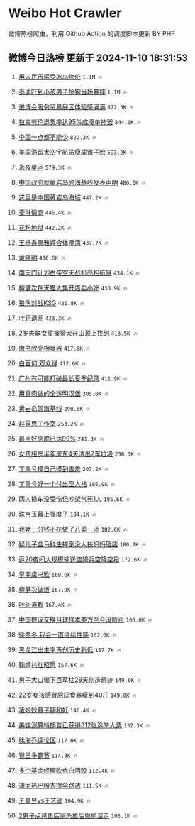 # Weibo Hot Crawler 



微博热榜爬虫，利用 Github Action 的调度脚本更新 BY PHP 


## 微博今日热榜 更新于 2024-11-10 18:31:53 
1. [用人民币感受冰岛物价](https://s.weibo.com/weibo?q=%E7%94%A8%E4%BA%BA%E6%B0%91%E5%B8%81%E6%84%9F%E5%8F%97%E5%86%B0%E5%B2%9B%E7%89%A9%E4%BB%B7&t=31&band_rank=1&Refer=top) `1.1M 🔥` 

1. [泰迪吓到小孩男子抢狗当场暴摔](https://s.weibo.com/weibo?q=%23%E6%B3%B0%E8%BF%AA%E5%90%93%E5%88%B0%E5%B0%8F%E5%AD%A9%E7%94%B7%E5%AD%90%E6%8A%A2%E7%8B%97%E5%BD%93%E5%9C%BA%E6%9A%B4%E6%91%94%23&t=31&band_rank=2&Refer=top) `1.1M 🔥` 

1. [进博会服务贸易展区体验感满满](https://s.weibo.com/weibo?q=%23%E8%BF%9B%E5%8D%9A%E4%BC%9A%E6%9C%8D%E5%8A%A1%E8%B4%B8%E6%98%93%E5%B1%95%E5%8C%BA%E4%BD%93%E9%AA%8C%E6%84%9F%E6%BB%A1%E6%BB%A1%23&t=31&band_rank=3&Refer=top) `877.3K 🔥` 

1. [拉夫劳伦退货率达95%成凑单神器](https://s.weibo.com/weibo?q=%23%E6%8B%89%E5%A4%AB%E5%8A%B3%E4%BC%A6%E9%80%80%E8%B4%A7%E7%8E%87%E8%BE%BE95%25%E6%88%90%E5%87%91%E5%8D%95%E7%A5%9E%E5%99%A8%23&t=31&band_rank=4&Refer=top) `844.1K 🔥` 

1. [中国一点都不能少](https://s.weibo.com/weibo?q=%23%E4%B8%AD%E5%9B%BD%E4%B8%80%E7%82%B9%E9%83%BD%E4%B8%8D%E8%83%BD%E5%B0%91%23&t=31&band_rank=5&Refer=top) `822.3K 🔥` 

1. [美国滞留太空宇航员瘦成锥子脸](https://s.weibo.com/weibo?q=%23%E7%BE%8E%E5%9B%BD%E6%BB%9E%E7%95%99%E5%A4%AA%E7%A9%BA%E5%AE%87%E8%88%AA%E5%91%98%E7%98%A6%E6%88%90%E9%94%A5%E5%AD%90%E8%84%B8%23&t=31&band_rank=6&Refer=top) `593.2K 🔥` 

1. [永夜星河](https://s.weibo.com/weibo?q=%E6%B0%B8%E5%A4%9C%E6%98%9F%E6%B2%B3&t=31&band_rank=7&Refer=top) `579.3K 🔥` 

1. [中国政府就黄岩岛领海基线发表声明](https://s.weibo.com/weibo?q=%23%E4%B8%AD%E5%9B%BD%E6%94%BF%E5%BA%9C%E5%B0%B1%E9%BB%84%E5%B2%A9%E5%B2%9B%E9%A2%86%E6%B5%B7%E5%9F%BA%E7%BA%BF%E5%8F%91%E8%A1%A8%E5%A3%B0%E6%98%8E%23&t=31&band_rank=8&Refer=top) `480.0K 🔥` 

1. [这里是中国黄岩岛海域](https://s.weibo.com/weibo?q=%23%E8%BF%99%E9%87%8C%E6%98%AF%E4%B8%AD%E5%9B%BD%E9%BB%84%E5%B2%A9%E5%B2%9B%E6%B5%B7%E5%9F%9F%23&t=31&band_rank=9&Refer=top) `447.2K 🔥` 

1. [麦琳情商](https://s.weibo.com/weibo?q=%E9%BA%A6%E7%90%B3%E6%83%85%E5%95%86&t=31&band_rank=10&Refer=top) `446.4K 🔥` 

1. [花粉地狱](https://s.weibo.com/weibo?q=%E8%8A%B1%E7%B2%89%E5%9C%B0%E7%8B%B1&t=31&band_rank=11&Refer=top) `442.2K 🔥` 

1. [王栎鑫吴雅婷合体澄清](https://s.weibo.com/weibo?q=%23%E7%8E%8B%E6%A0%8E%E9%91%AB%E5%90%B4%E9%9B%85%E5%A9%B7%E5%90%88%E4%BD%93%E6%BE%84%E6%B8%85%23&t=31&band_rank=12&Refer=top) `437.7K 🔥` 

1. [黄晓明](https://s.weibo.com/weibo?q=%E9%BB%84%E6%99%93%E6%98%8E&t=31&band_rank=13&Refer=top) `436.8K 🔥` 

1. [南天门计划白帝空天战机亮相航展](https://s.weibo.com/weibo?q=%23%E5%8D%97%E5%A4%A9%E9%97%A8%E8%AE%A1%E5%88%92%E7%99%BD%E5%B8%9D%E7%A9%BA%E5%A4%A9%E6%88%98%E6%9C%BA%E4%BA%AE%E7%9B%B8%E8%88%AA%E5%B1%95%23&t=31&band_rank=14&Refer=top) `434.1K 🔥` 

1. [檀健次在天猫大集开店卖小吃](https://s.weibo.com/weibo?q=%23%E6%AA%80%E5%81%A5%E6%AC%A1%E5%9C%A8%E5%A4%A9%E7%8C%AB%E5%A4%A7%E9%9B%86%E5%BC%80%E5%BA%97%E5%8D%96%E5%B0%8F%E5%90%83%23&t=31&band_rank=15&Refer=top) `430.9K 🔥` 

1. [狼队对战KSG](https://s.weibo.com/weibo?q=%23%E7%8B%BC%E9%98%9F%E5%AF%B9%E6%88%98KSG%23&t=31&band_rank=16&Refer=top) `426.8K 🔥` 

1. [叶珂退网](https://s.weibo.com/weibo?q=%23%E5%8F%B6%E7%8F%82%E9%80%80%E7%BD%91%23&t=31&band_rank=17&Refer=top) `423.3K 🔥` 

1. [2岁失联女童被警犬在山顶上找到](https://s.weibo.com/weibo?q=%232%E5%B2%81%E5%A4%B1%E8%81%94%E5%A5%B3%E7%AB%A5%E8%A2%AB%E8%AD%A6%E7%8A%AC%E5%9C%A8%E5%B1%B1%E9%A1%B6%E4%B8%8A%E6%89%BE%E5%88%B0%23&t=31&band_rank=18&Refer=top) `418.5K 🔥` 

1. [虞书欣亮相曼谷](https://s.weibo.com/weibo?q=%23%E8%99%9E%E4%B9%A6%E6%AC%A3%E4%BA%AE%E7%9B%B8%E6%9B%BC%E8%B0%B7%23&t=31&band_rank=19&Refer=top) `417.9K 🔥` 

1. [白百何 观众缘](https://s.weibo.com/weibo?q=%E7%99%BD%E7%99%BE%E4%BD%95%20%E8%A7%82%E4%BC%97%E7%BC%98&t=31&band_rank=20&Refer=top) `412.6K 🔥` 

1. [广州有可能打破最长夏季纪录](https://s.weibo.com/weibo?q=%23%E5%B9%BF%E5%B7%9E%E6%9C%89%E5%8F%AF%E8%83%BD%E6%89%93%E7%A0%B4%E6%9C%80%E9%95%BF%E5%A4%8F%E5%AD%A3%E7%BA%AA%E5%BD%95%23&t=31&band_rank=21&Refer=top) `411.9K 🔥` 

1. [用真肉做的全透明汉堡](https://s.weibo.com/weibo?q=%E7%94%A8%E7%9C%9F%E8%82%89%E5%81%9A%E7%9A%84%E5%85%A8%E9%80%8F%E6%98%8E%E6%B1%89%E5%A0%A1&t=31&band_rank=22&Refer=top) `305.0K 🔥` 

1. [黄岩岛领海基线](https://s.weibo.com/weibo?q=%23%E9%BB%84%E5%B2%A9%E5%B2%9B%E9%A2%86%E6%B5%B7%E5%9F%BA%E7%BA%BF%23&t=31&band_rank=23&Refer=top) `290.5K 🔥` 

1. [赵露思工作室](https://s.weibo.com/weibo?q=%E8%B5%B5%E9%9C%B2%E6%80%9D%E5%B7%A5%E4%BD%9C%E5%AE%A4&t=31&band_rank=24&Refer=top) `253.2K 🔥` 

1. [慕声好感度已达99%](https://s.weibo.com/weibo?q=%23%E6%85%95%E5%A3%B0%E5%A5%BD%E6%84%9F%E5%BA%A6%E5%B7%B2%E8%BE%BE99%25%23&t=31&band_rank=25&Refer=top) `241.3K 🔥` 

1. [女孩租房半年房东4天清出7车垃圾](https://s.weibo.com/weibo?q=%23%E5%A5%B3%E5%AD%A9%E7%A7%9F%E6%88%BF%E5%8D%8A%E5%B9%B4%E6%88%BF%E4%B8%9C4%E5%A4%A9%E6%B8%85%E5%87%BA7%E8%BD%A6%E5%9E%83%E5%9C%BE%23&t=31&band_rank=26&Refer=top) `236.3K 🔥` 

1. [丁禹兮摸自己摸到害羞](https://s.weibo.com/weibo?q=%E4%B8%81%E7%A6%B9%E5%85%AE%E6%91%B8%E8%87%AA%E5%B7%B1%E6%91%B8%E5%88%B0%E5%AE%B3%E7%BE%9E&t=31&band_rank=27&Refer=top) `207.2K 🔥` 

1. [丁禹兮好一个付出型人格](https://s.weibo.com/weibo?q=%E4%B8%81%E7%A6%B9%E5%85%AE%E5%A5%BD%E4%B8%80%E4%B8%AA%E4%BB%98%E5%87%BA%E5%9E%8B%E4%BA%BA%E6%A0%BC&t=31&band_rank=28&Refer=top) `185.9K 🔥` 

1. [两人撞车没受伤但吵架气死1人](https://s.weibo.com/weibo?q=%23%E4%B8%A4%E4%BA%BA%E6%92%9E%E8%BD%A6%E6%B2%A1%E5%8F%97%E4%BC%A4%E4%BD%86%E5%90%B5%E6%9E%B6%E6%B0%94%E6%AD%BB1%E4%BA%BA%23&t=31&band_rank=29&Refer=top) `185.6K 🔥` 

1. [珠帘玉幕上强度了](https://s.weibo.com/weibo?q=%E7%8F%A0%E5%B8%98%E7%8E%89%E5%B9%95%E4%B8%8A%E5%BC%BA%E5%BA%A6%E4%BA%86&t=31&band_rank=30&Refer=top) `184.1K 🔥` 

1. [我姥一分钱不花做了八菜一汤](https://s.weibo.com/weibo?q=%E6%88%91%E5%A7%A5%E4%B8%80%E5%88%86%E9%92%B1%E4%B8%8D%E8%8A%B1%E5%81%9A%E4%BA%86%E5%85%AB%E8%8F%9C%E4%B8%80%E6%B1%A4&t=31&band_rank=31&Refer=top) `182.6K 🔥` 

1. [疑儿子盒马鲜生摔倒没人扶妈妈砸店](https://s.weibo.com/weibo?q=%23%E7%96%91%E5%84%BF%E5%AD%90%E7%9B%92%E9%A9%AC%E9%B2%9C%E7%94%9F%E6%91%94%E5%80%92%E6%B2%A1%E4%BA%BA%E6%89%B6%E5%A6%88%E5%A6%88%E7%A0%B8%E5%BA%97%23&t=31&band_rank=32&Refer=top) `180.7K 🔥` 

1. [运20夜间大规模输送空降兵空降空投](https://s.weibo.com/weibo?q=%23%E8%BF%9020%E5%A4%9C%E9%97%B4%E5%A4%A7%E8%A7%84%E6%A8%A1%E8%BE%93%E9%80%81%E7%A9%BA%E9%99%8D%E5%85%B5%E7%A9%BA%E9%99%8D%E7%A9%BA%E6%8A%95%23&t=31&band_rank=33&Refer=top) `172.6K 🔥` 

1. [早期虞书欣](https://s.weibo.com/weibo?q=%E6%97%A9%E6%9C%9F%E8%99%9E%E4%B9%A6%E6%AC%A3&t=31&band_rank=34&Refer=top) `169.6K 🔥` 

1. [檀健次做饭](https://s.weibo.com/weibo?q=%E6%AA%80%E5%81%A5%E6%AC%A1%E5%81%9A%E9%A5%AD&t=31&band_rank=35&Refer=top) `167.9K 🔥` 

1. [叶珂道歉](https://s.weibo.com/weibo?q=%23%E5%8F%B6%E7%8F%82%E9%81%93%E6%AD%89%23&t=31&band_rank=36&Refer=top) `167.4K 🔥` 

1. [中国提议交换月球样本美方至今没吭声](https://s.weibo.com/weibo?q=%23%E4%B8%AD%E5%9B%BD%E6%8F%90%E8%AE%AE%E4%BA%A4%E6%8D%A2%E6%9C%88%E7%90%83%E6%A0%B7%E6%9C%AC%E7%BE%8E%E6%96%B9%E8%87%B3%E4%BB%8A%E6%B2%A1%E5%90%AD%E5%A3%B0%23&t=31&band_rank=37&Refer=top) `165.0K 🔥` 

1. [徐冬冬 我会一直继续性感](https://s.weibo.com/weibo?q=%E5%BE%90%E5%86%AC%E5%86%AC%20%E6%88%91%E4%BC%9A%E4%B8%80%E7%9B%B4%E7%BB%A7%E7%BB%AD%E6%80%A7%E6%84%9F&t=31&band_rank=38&Refer=top) `162.0K 🔥` 

1. [黑龙江出生率再创历史新低](https://s.weibo.com/weibo?q=%23%E9%BB%91%E9%BE%99%E6%B1%9F%E5%87%BA%E7%94%9F%E7%8E%87%E5%86%8D%E5%88%9B%E5%8E%86%E5%8F%B2%E6%96%B0%E4%BD%8E%23&t=31&band_rank=39&Refer=top) `157.7K 🔥` 

1. [鞠婧祎红昭愿](https://s.weibo.com/weibo?q=%E9%9E%A0%E5%A9%A7%E7%A5%8E%E7%BA%A2%E6%98%AD%E6%84%BF&t=31&band_rank=40&Refer=top) `157.6K 🔥` 

1. [男子大口喝下百草枯28天创造奇迹](https://s.weibo.com/weibo?q=%23%E7%94%B7%E5%AD%90%E5%A4%A7%E5%8F%A3%E5%96%9D%E4%B8%8B%E7%99%BE%E8%8D%89%E6%9E%AF28%E5%A4%A9%E5%88%9B%E9%80%A0%E5%A5%87%E8%BF%B9%23&t=31&band_rank=41&Refer=top) `149.6K 🔥` 

1. [22岁女孩感冒后厌食暴瘦到40斤](https://s.weibo.com/weibo?q=%2322%E5%B2%81%E5%A5%B3%E5%AD%A9%E6%84%9F%E5%86%92%E5%90%8E%E5%8E%8C%E9%A3%9F%E6%9A%B4%E7%98%A6%E5%88%B040%E6%96%A4%23&t=31&band_rank=42&Refer=top) `149.0K 🔥` 

1. [凌妙妙慕子期和好](https://s.weibo.com/weibo?q=%23%E5%87%8C%E5%A6%99%E5%A6%99%E6%85%95%E5%AD%90%E6%9C%9F%E5%92%8C%E5%A5%BD%23&t=31&band_rank=43&Refer=top) `146.4K 🔥` 

1. [美媒测算特朗普已获得312张选举人票](https://s.weibo.com/weibo?q=%23%E7%BE%8E%E5%AA%92%E6%B5%8B%E7%AE%97%E7%89%B9%E6%9C%97%E6%99%AE%E5%B7%B2%E8%8E%B7%E5%BE%97312%E5%BC%A0%E9%80%89%E4%B8%BE%E4%BA%BA%E7%A5%A8%23&t=31&band_rank=44&Refer=top) `132.3K 🔥` 

1. [徐海乔评论区](https://s.weibo.com/weibo?q=%E5%BE%90%E6%B5%B7%E4%B9%94%E8%AF%84%E8%AE%BA%E5%8C%BA&t=31&band_rank=45&Refer=top) `117.0K 🔥` 

1. [猴王争霸赛](https://s.weibo.com/weibo?q=%E7%8C%B4%E7%8E%8B%E4%BA%89%E9%9C%B8%E8%B5%9B&t=31&band_rank=46&Refer=top) `114.3K 🔥` 

1. [多个基金经理砍仓白酒股](https://s.weibo.com/weibo?q=%23%E5%A4%9A%E4%B8%AA%E5%9F%BA%E9%87%91%E7%BB%8F%E7%90%86%E7%A0%8D%E4%BB%93%E7%99%BD%E9%85%92%E8%82%A1%23&t=31&band_rank=47&Refer=top) `112.4K 🔥` 

1. [迪丽热巴粉衣撑伞路透](https://s.weibo.com/weibo?q=%23%E8%BF%AA%E4%B8%BD%E7%83%AD%E5%B7%B4%E7%B2%89%E8%A1%A3%E6%92%91%E4%BC%9E%E8%B7%AF%E9%80%8F%23&t=31&band_rank=48&Refer=top) `111.5K 🔥` 

1. [王曼昱vs王艺迪](https://s.weibo.com/weibo?q=%23%E7%8E%8B%E6%9B%BC%E6%98%B1vs%E7%8E%8B%E8%89%BA%E8%BF%AA%23&t=31&band_rank=49&Refer=top) `104.9K 🔥` 

1. [2男子点烤鱼店家杀鱼后偷偷溜走](https://s.weibo.com/weibo?q=%232%E7%94%B7%E5%AD%90%E7%82%B9%E7%83%A4%E9%B1%BC%E5%BA%97%E5%AE%B6%E6%9D%80%E9%B1%BC%E5%90%8E%E5%81%B7%E5%81%B7%E6%BA%9C%E8%B5%B0%23&t=31&band_rank=50&Refer=top) `103.1K 🔥` 

